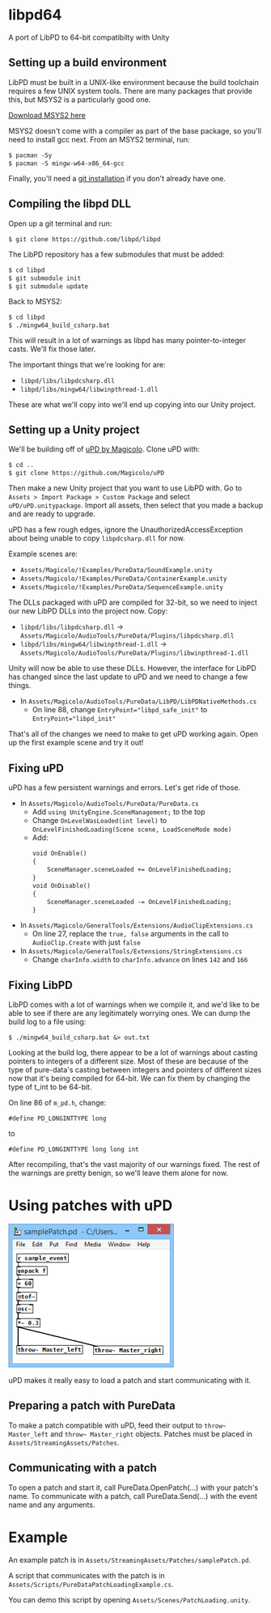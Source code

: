 # libpd64
A port of LibPD to 64-bit compatibilty with Unity

## Setting up a build environment
LibPD must be built in a UNIX-like environment because the build toolchain
requires a few UNIX system tools. There are many packages that provide this, but
MSYS2 is a particularly good one.

[Download MSYS2 here](http://msys2.github.io/)

MSYS2 doesn't come with a compiler as part of the base package, so you'll need to install gcc next. From an MSYS2 terminal, run:

```
$ pacman -Sy
$ pacman -S mingw-w64-x86_64-gcc
```

Finally, you'll need a [git installation](https://git-scm.com/downloads) if you don't already have one.

## Compiling the libpd DLL
Open up a git terminal and run:

```
$ git clone https://github.com/libpd/libpd
```

The LibPD repository has a few submodules that must be added:

```
$ cd libpd
$ git submodule init
$ git submodule update
```

Back to MSYS2:

```
$ cd libpd
$ ./mingw64_build_csharp.bat
```

This will result in a lot of warnings as libpd has many pointer-to-integer casts. We'll fix those later.

The important things that we're looking for are:

- `libpd/libs/libpdcsharp.dll`
- `libpd/libs/mingw64/libwinpthread-1.dll`

These are what we'll copy into we'll end up copying into our Unity project.

## Setting up a Unity project
We'll be building off of [uPD by Magicolo](https://github.com/Magicolo/uPD). Clone uPD with:

```
$ cd ..
$ git clone https://github.com/Magicolo/uPD
```

Then make a new Unity project that you want to use LibPD with. Go to `Assets > Import Package > Custom Package` and select `uPD/uPD.unitypackage`. Import all assets, then select that you made a backup and are ready to upgrade.

uPD has a few rough edges, ignore the UnauthorizedAccessException about being unable to copy `libpdcsharp.dll` for now.

Example scenes are:

- `Assets/Magicolo/!Examples/PureData/SoundExample.unity`
- `Assets/Magicolo/!Examples/PureData/ContainerExample.unity`
- `Assets/Magicolo/!Examples/PureData/SequenceExample.unity`

The DLLs packaged with uPD are compiled for 32-bit, so we need to inject our new LibPD DLLs into the project now. Copy:

- `libpd/libs/libpdcsharp.dll` → `Assets/Magicolo/AudioTools/PureData/Plugins/libpdcsharp.dll`
- `libpd/libs/mingw64/libwinpthread-1.dll` → `Assets/Magicolo/AudioTools/PureData/Plugins/libwinpthread-1.dll`

Unity will now be able to use these DLLs. However, the interface for LibPD has changed since the last update to uPD and we need to change a few things.

- In `Assets/Magicolo/AudioTools/PureData/LibPD/LibPDNativeMethods.cs`
	- On line 88, change `EntryPoint="libpd_safe_init"` to `EntryPoint="libpd_init"`

That's all of the changes we need to make to get uPD working again. Open up the first example scene and try it out!

## Fixing uPD
uPD has a few persistent warnings and errors. Let's get ride of those.

- In `Assets/Magicolo/AudioTools/PureData/PureData.cs`
	- Add `using UnityEngine.SceneManagement;` to the top
	- Change `OnLevelWasLoaded(int level)` to `OnLevelFinishedLoading(Scene scene, LoadSceneMode mode)`
	- Add:
        ```
		void OnEnable()
		{
			SceneManager.sceneLoaded += OnLevelFinishedLoading;
		}
		void OnDisable()
		{
			SceneManager.sceneLoaded -= OnLevelFinishedLoading;
		}
		```
- In `Assets/Magicolo/GeneralTools/Extensions/AudioClipExtensions.cs`
    - On line 27, replace the `true, false` arguments in the call to `AudioClip.Create` with just `false`
- In `Assets/Magicolo/GeneralTools/Extensions/StringExtensions.cs`
    - Change `charInfo.width` to `charInfo.advance` on lines `142` and `166`

## Fixing LibPD
LibPD comes with a lot of warnings when we compile it, and we'd like to be able to see if there are any legitimately worrying ones. We can dump the build log to a file using:

```
$ ./mingw64_build_csharp.bat &> out.txt
```

Looking at the build log, there appear to be a lot of warnings about casting pointers to integers of a different size. Most of these are because of the type of pure-data's casting between integers and pointers of different sizes now that it's being compiled for 64-bit. We can fix them by changing the type of t_int to be 64-bit.

On line 86 of `m_pd.h`, change:

```
#define PD_LONGINTTYPE long
```

to

```
#define PD_LONGINTTYPE long long int
```

After recompiling, that's the vast majority of our warnings fixed. The rest of the warnings are pretty benign, so we'll leave them alone for now.

# Using patches with uPD

![The sample uPD patch](https://raw.githubusercontent.com/djkoloski/libpd64/master/SamplePatch.png)

uPD makes it really easy to load a patch and start communicating with it.

## Preparing a patch with PureData

To make a patch compatible with uPD, feed their output to `throw~ Master_left` and `throw~ Master_right` objects.
Patches must be placed in `Assets/StreamingAssets/Patches`.

## Communicating with a patch

To open a patch and start it, call PureData.OpenPatch(...) with your patch's name.
To communicate with a patch, call PureData.Send(...) with the event name and any arguments.

# Example

An example patch is in `Assets/StreamingAssets/Patches/samplePatch.pd`.

A script that communicates with the patch is in `Assets/Scripts/PureDataPatchLoadingExample.cs`.

You can demo this script by opening `Assets/Scenes/PatchLoading.unity`.

